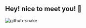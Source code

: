 

<!--
**masonxfan/masonxfan** is a ✨ _special_ ✨ repository because its `README.md` (this file) appears on your GitHub profile.

Here are some ideas to get you started:

- 🔭 I’m currently working on ...
- 🌱 I’m currently learning ...
- 👯 I’m looking to collaborate on ...
- 🤔 I’m looking for help with ...
- 💬 Ask me about ...
- 📫 How to reach me: ...
- 😄 Pronouns: ...
- ⚡ Fun fact: ...
-->

## Hey! nice to meet you! 👋

<picture>
  <source media="(prefers-color-scheme: dark)" srcset="https://github.com/masonxfan/masonxfan/blob/output/github-contribution-grid-snake-dark.svg" />
  <source media="(prefers-color-scheme: light)" srcset="https://github.com/masonxfan/masonxfan/blob/output/github-contribution-grid-snake.svg" />
  <img alt="github-snake" src="github-snake.svg" />
</picture>

